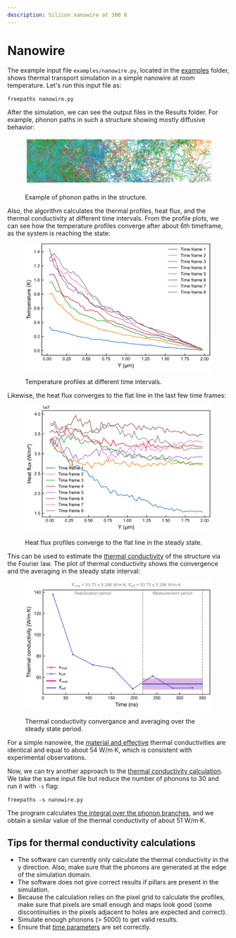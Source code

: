 ```yaml
---
description: Silicon nanowire at 300 K
---
```


# Nanowire

The example input file `examples/nanowire.py`, located in the [examples](https://github.com/anufrievroman/freepaths/tree/master/examples) folder, shows thermal transport simulation in a simple nanowire at room temperature. Let's run this input file as:

```
freepaths nanowire.py
```

After the simulation, we can see the output files in the Results folder. For example, phonon paths in such a structure showing mostly diffusive behavior:

<figure><img src="../.gitbook/assets/paths.jpg" alt=""><figcaption><p>Example of phonon paths in the structure.</p></figcaption></figure>

Also, the algorithm calculates the thermal profiles, heat flux, and the thermal conductivity at different time intervals. From the profile plots, we can see how the temperature profiles converge after about 6th timeframe, as the system is reaching the state:

<figure><img src="../.gitbook/assets/image (16).png" alt="" width="563"><figcaption><p>Temperature profiles at different time intervals.</p></figcaption></figure>

Likewise, the heat flux converges to the flat line in the last few time frames:

<figure><img src="../.gitbook/assets/image (17).png" alt="" width="563"><figcaption><p>Heat flux profiles converge to the flat line in the steady state.</p></figcaption></figure>

This can be used to estimate the [thermal conductivity](../theory/themal-conductivity-calculation.md) of the structure via the Fourier law. The  plot of thermal conductivity shows the convergence and the averaging in the steady state interval:

<figure><img src="../.gitbook/assets/image (15).png" alt="" width="563"><figcaption><p>Thermal conductivity convergance and averaging over the steady state period.</p></figcaption></figure>

For a simple nanowire, the [material and effective](../theory/themal-conductivity-calculation.md#effective-vs-material-thermal-conductivity) thermal conductivities are identical and equal to about 54 W/m·K, which is consistent with experimental observations.

Now, we can try another approach to the [thermal conductivity calculation](../theory/themal-conductivity-calculation.md#mean-free-path-approach). We take the same input file but reduce the number of phonons to 30 and run it with `-s` flag:

```
freepaths -s nanowire.py
```

The program calculates [the integral over the phonon branches](../theory/themal-conductivity-calculation.md#mean-free-path-approach), and we obtain a similar value of the thermal conductivity of about 51 W/m·K.

## Tips for thermal conductivity calculations

* The software can currently only calculate the thermal conductivity in the y direction. Also, make sure that the phonons are generated at the edge of the simulation domain.
* The software does not give correct results if pillars are present in the simulation.
* Because the calculation relies on the pixel grid to calculate the profiles, make sure that pixels are small enough and maps look good (some discontinuities in the pixels adjacent to holes are expected and correct).
* Simulate enough phonons (> 5000) to get valid results.
* Ensure that [time parameters](../getting-started/config-file-creation-guide.md#simulation-time-parameters) are set correctly.
